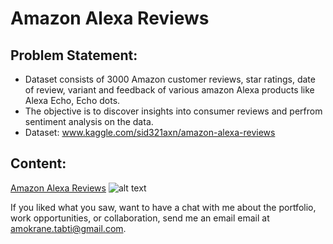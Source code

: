 # Amazon Alexa Reviews

## Problem Statement:

- Dataset consists of 3000 Amazon customer reviews, star ratings, date of review, variant and feedback of various amazon Alexa products like Alexa Echo, Echo dots.
- The objective is to discover insights into consumer reviews and perfrom sentiment analysis on the data.
- Dataset: www.kaggle.com/sid321axn/amazon-alexa-reviews

## Content:

[Amazon Alexa Reviews](https://github.com/atabti/Data-Science-Portfolio/blob/master/Amazon%20Alexa%20Reviews/Amazon%20Alexa%20Reviews.ipynb) ![alt text](https://upload.wikimedia.org/wikipedia/commons/thumb/3/38/Jupyter_logo.svg/44px-Jupyter_logo.svg.png)


If you liked what you saw, want to have a chat with me about the portfolio, work opportunities, or collaboration, send me an email email at amokrane.tabti@gmail.com.
